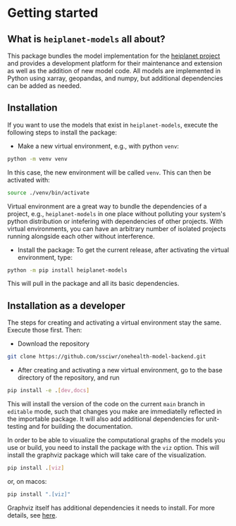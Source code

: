 # Getting started 


## What is `heiplanet-models` all about?
This package bundles the model implementation for the [heiplanet project](TODO) and provides a development platform for their maintenance and extension as well as the addition of new model code.
All models are implemented in Python using xarray, geopandas, and numpy, but additional dependencies can be added as needed. 


## Installation
If you want to use the models that exist in `heiplanet-models`, execute the following steps to install the package: 

- Make a new virtual environment, e.g., with python `venv`: 
```bash
python -m venv venv 
```
In this case, the new environment will be called `venv`. This can then be activated with: 

```bash 
source ./venv/bin/activate 
``` 
Virtual environment are a great way to bundle the dependencies of a project, e.g., `heiplanet-models` in one place without polluting your system's python distribution or intefering with dependencies of other projects. With virtual environments, you can have an arbitrary number of isolated projects running alongside each other without interference. 


- Install the package: 
To get the current release, after activating the virtual environment, type: 

```bash 
python -m pip install heiplanet-models
```
This will pull in the package and all its basic dependencies. 


## Installation as a developer
The steps for creating and activating a virtual environment stay the same. Execute those first. Then: 

- Download the repository 

```bash
git clone https://github.com/ssciwr/onehealth-model-backend.git
```

- After creating and activating a new virtual environment, go to the base directory of the repository, and run 

```bash
pip install -e .[dev,docs]
```
This will install the version of the code on the current `main` branch in `editable` mode, such that changes you make are immediatelly reflected in the importable package. It will also add additional dependencies for unit-testing and for building the documentation.

In order to be able to visualize the computational graphs of the models you use or build, you need to install the package with the `viz` option. This will install the graphviz package which will take care of the visualization. 

```bash
pip install .[viz]
```
or, on macos: 

```bash
pip install ".[viz]"
```
Graphviz itself has additional dependencies it needs to install. For more details, see [here](https://github.com/xflr6/graphviz?tab=readme-ov-file#installation). 

